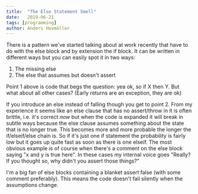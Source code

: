 ```yaml
---
title:	"The Else Statement Smell"
date:	2019-06-21
tags: [programming]
author: Anders Hovmöller
---
```


  There is a pattern we've started talking about at work recently that have to do with the else block and by extension the if block. It can be written in different ways but you can easily spot it in two ways:

1. The missing else
2. The else that assumes but doesn't assert

Point 1 above is code that begs the question: yea ok, so if X then Y. But what about all other cases? (Early returns are an exception, they are ok)

If you introduce an else instead of falling though you get to point 2. From my experience it seems like an else clause that has no assert/throw in it is often brittle, i.e. it's correct *now* but when the code is expanded it will break in subtle ways because the else clause assumes something about the state that is no longer true. This becomes more and more probable the longer the if/elseif/else chain is. So if it's just one if statement the probability is fairly low but it goes up quite fast as soon as there is one elseif. The most obvious example is of course when there's a comment on the else block saying "x and y is true here". In these cases my internal voice goes "Really? If you thought so, why didn't you assert those things?"

I'm a big fan of else blocks containing a blanket assert false (with some comment preferably). This means the code doesn't fail silently when the assumptions change.
